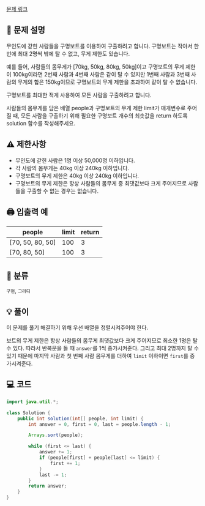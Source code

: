 [문제 링크](https://programmers.co.kr/learn/courses/30/lessons/42885)

## 📝 문제 설명
무인도에 갇힌 사람들을 구명보트를 이용하여 구출하려고 합니다. 구명보트는 작아서 한 번에 최대 2명씩 밖에 탈 수 없고, 무게 제한도 있습니다.

예를 들어, 사람들의 몸무게가 [70kg, 50kg, 80kg, 50kg]이고 구명보트의 무게 제한이 100kg이라면 2번째 사람과 4번째 사람은 같이 탈 수 있지만 1번째 사람과 3번째 사람의 무게의 합은 150kg이므로 구명보트의 무게 제한을 초과하여 같이 탈 수 없습니다.

구명보트를 최대한 적게 사용하여 모든 사람을 구출하려고 합니다.

사람들의 몸무게를 담은 배열 people과 구명보트의 무게 제한 limit가 매개변수로 주어질 때, 모든 사람을 구출하기 위해 필요한 구명보트 개수의 최솟값을 return 하도록 solution 함수를 작성해주세요.

## ⚠️ 제한사항
- 무인도에 갇힌 사람은 1명 이상 50,000명 이하입니다.
- 각 사람의 몸무게는 40kg 이상 240kg 이하입니다.
- 구명보트의 무게 제한은 40kg 이상 240kg 이하입니다.
- 구명보트의 무게 제한은 항상 사람들의 몸무게 중 최댓값보다 크게 주어지므로 사람들을 구출할 수 없는 경우는 없습니다.

## 🖨 입출력 예
people|	limit|	return
--|--|--
[70, 50, 80, 50]|	100	|3
[70, 80, 50]|	100	|3

## 📂 분류
`구현`, `그리디`

## 💡 풀이
이 문제를 풀기 해결하기 위해 우선 배열을 정렬시켜주어야 한다.

보트의 무게 제한은 항상 사람들의 몸무게 최댓값보다 크게 주어지므로 최소한 1명은 탈 수 있다. 따라서 반복문을 돌 때 `answer`를 1씩 증가시켜준다. 그리고 최대 2명까지 탈 수 있기 때문에 마지막 사람과 첫 번째 사람 몸무게를 더하여 `limit` 이하이면 `first`를 증가시켜준다.

## 💻 코드
```java
import java.util.*;

class Solution {
    public int solution(int[] people, int limit) {
        int answer = 0, first = 0, last = people.length - 1;

        Arrays.sort(people);

        while (first <= last) {
            answer += 1;
            if (people[first] + people[last] <= limit) {
                first += 1;
            }
            last -= 1;
        }
        return answer;
    }
}
```